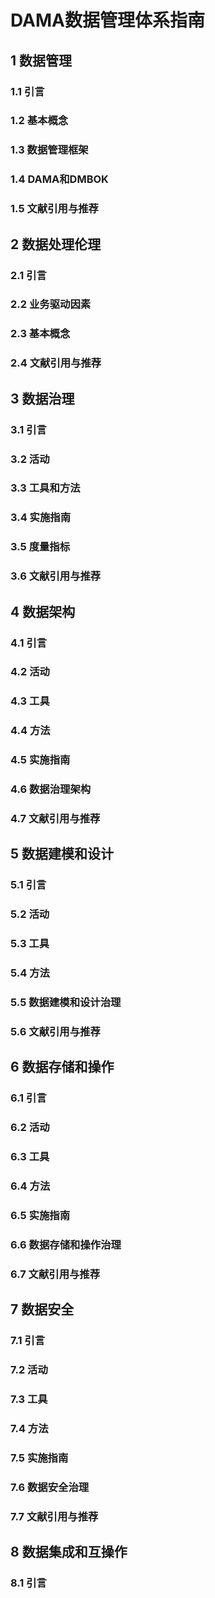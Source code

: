 # DAMA数据管理体系指南

## 1 数据管理

### 1.1 引言

### 1.2 基本概念

### 1.3 数据管理框架

### 1.4 DAMA和DMBOK

### 1.5 文献引用与推荐

## 2 数据处理伦理

### 2.1 引言

### 2.2 业务驱动因素

### 2.3 基本概念

### 2.4 文献引用与推荐

## 3 数据治理

### 3.1 引言

### 3.2 活动

### 3.3 工具和方法

### 3.4 实施指南

### 3.5 度量指标

### 3.6 文献引用与推荐

## 4 数据架构

### 4.1 引言

### 4.2 活动

### 4.3 工具

### 4.4 方法

### 4.5 实施指南

### 4.6 数据治理架构

### 4.7 文献引用与推荐

## 5 数据建模和设计

### 5.1 引言

### 5.2 活动

### 5.3 工具

### 5.4 方法

### 5.5 数据建模和设计治理

### 5.6 文献引用与推荐

## 6 数据存储和操作

### 6.1 引言

### 6.2 活动

### 6.3 工具

### 6.4 方法

### 6.5 实施指南

### 6.6 数据存储和操作治理

### 6.7 文献引用与推荐

## 7 数据安全

### 7.1 引言

### 7.2 活动

### 7.3 工具

### 7.4 方法

### 7.5 实施指南

### 7.6 数据安全治理

### 7.7 文献引用与推荐

## 8 数据集成和互操作

### 8.1 引言
